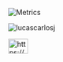 ![Metrics](https://metrics.lecoq.io/lucascarlosj?template=classic&base.activity=0&base.community=0&base.repositories=0&base.metadata=0&isocalendar=1&languages=1&isocalendar.duration=half-year&config.timezone=America%2FSao_Paulo&config.animated=true)

<p> <img src="https://komarev.com/ghpvc/?username=lucascarlosj&label=Profile%20views&color=0e75b6&style=flat" alt="lucascarlosj"/></p>
<a href="https://www.linkedin.com/in/lucas-carlos-a9ba44197/" target="blank"><img align="center" src="https://cdn.jsdelivr.net/npm/simple-icons@3.0.1/icons/linkedin.svg" alt="https://www.linkedin.com/in/lucas-carlos-a9ba44197/" height="30" width="40" /></a>
</p>
